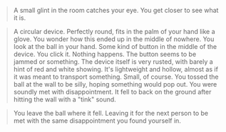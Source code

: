 >A small glint in the room catches your eye. You get closer to see what it is.

>A circular device. Perfectly round, fits in the palm of your hand like a glove.
You wonder how this ended up in the middle of nowhere. You look at the ball in your
hand. Some kind of button in the middle of the device. You click it. Nothing happens.
The button seems to be jammed or something. The device itself is very rusted, with 
barely a hint of red and white showing. It's lightweight and hollow, almost as if it
was meant to transport something. Small, of course. You tossed the ball at the wall to
be silly, hoping something would pop out. You were soundly met with disappointment.
It fell to back on the ground after hitting the wall with a "tink" sound.

>You leave the ball where it fell. Leaving it for the next person to be met with the 
same disappointment you found yourself in.
